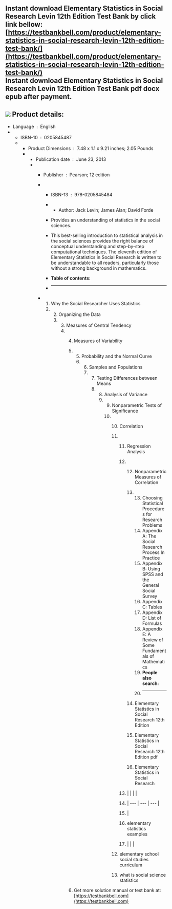 Instant download **Elementary Statistics in Social Research Levin 12th Edition Test Bank** by click link bellow:  
[https://testbankbell.com/product/elementary-statistics-in-social-research-levin-12th-edition-test-bank/](https://testbankbell.com/product/elementary-statistics-in-social-research-levin-12th-edition-test-bank/)  
**Instant download Elementary Statistics in Social Research Levin 12th Edition Test Bank pdf docx epub after payment.**
-----------------------------------------------------------------------------------------------------------------------


![](https://testbankbell.com/wp-content/uploads/2023/05/Elementary_Statistics_in_Social_Research_Levin_Fox_Forde_12th__38671.1423344956.1280.1280.jpg)
**Product details:**
--------------------


* Language ‏ : ‎ English
* * ISBN-10 ‏ : ‎ 0205845487
  * * Product Dimensions ‏ : ‎ 7.48 x 1.1 x 9.21 inches; 2.05 Pounds
    * * Publication date ‏ : ‎ June 23, 2013
      * * Publisher ‏ : ‎ Pearson; 12 edition
        * * ISBN-13 ‏ : ‎ 978-0205845484
          * * Author: Jack Levin; James Alan; David Forde
           
          * Provides an understanding of statistics in the social sciences.
         
          * This best-selling introduction to statistical analysis in the social sciences provides the right balance of conceptual understanding and step-by-step computational techniques. The eleventh edition of Elementary Statistics in Social Research is written to be understandable to all readers, particularly those without a strong background in mathematics.
          * **Table of contents:**
          * ----------------------
         
        * 1. Why the Social Researcher Uses Statistics
          2. 2. Organizing the Data
             3. 3. Measures of Central Tendency
                4. 4. Measures of Variability
                   5. 5. Probability and the Normal Curve
                      6. 6. Samples and Populations
                         7. 7. Testing Differences between Means
                            8. 8. Analysis of Variance
                               9. 9. Nonparametric Tests of Significance
                                  10. 10. Correlation
                                      11. 11. Regression Analysis
                                          12. 12. Nonparametric Measures of Correlation
                                              13. 13. Choosing Statistical Procedures for Research Problems
                                                  14. Appendix A: The Social Research Process In Practice
                                                  15. Appendix B: Using SPSS and the General Social Survey
                                                  16. Appendix C: Tables
                                                  17. Appendix D: List of Formulas
                                                  18. Appendix E: A Review of Some Fundamentals of Mathematics
                                                  19. **People also search:**
                                                  20. -----------------------
                                                 
                                              14. Elementary Statistics in Social Research 12th Edition
                                             
                                              15. Elementary Statistics in Social Research 12th Edition pdf
                                             
                                              16. Elementary Statistics in Social Research
                                             
                                          13. |  |  |  |
                                          14. | --- | --- | --- |
                                          15. |
                                          16. elementary statistics examples
                                          17.  |  |  |
                                         
                                      12. elementary school social studies curriculum
                                     
                                      13. what is social science statistics
                                     
                   6.  Get more solution manual or test bank at: [https://testbankbell.com](https://testbankbell.com)
